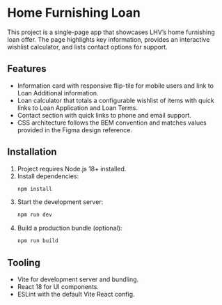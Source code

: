 # Home Furnishing Loan

This project is a single-page app that showcases LHV’s home furnishing loan offer. The page highlights key information, provides an interactive wishlist calculator, and lists contact options for support.

## Features

- Information card with responsive flip-tile for mobile users and link to Loan Additional information.
- Loan calculator that totals a configurable wishlist of items with quick links to Loan Application and Loan Terms.
- Contact section with quick links to phone and email support.
- CSS architecture follows the BEM convention and matches values provided in the Figma design reference.

## Installation

1. Project requires Node.js 18+ installed.
2. Install dependencies:
   ```bash
   npm install
   ```
3. Start the development server:
   ```bash
   npm run dev
   ```
4. Build a production bundle (optional):
   ```bash
   npm run build
   ```

## Tooling

- Vite for development server and bundling.
- React 18 for UI components.
- ESLint with the default Vite React config.
